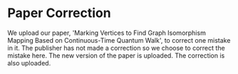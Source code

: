# Paper Correction
We upload our paper, 'Marking Vertices to Find Graph Isomorphism Mapping Based on Continuous-Time Quantum Walk', to correct one mistake in it.
The publisher has not made a correction so we choose to correct the mistake here.
The new version of the paper is uploaded.
The correction is also uploaded.
